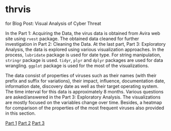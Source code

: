 # thrvis
for Blog Post: Visual Analysis of Cyber Threat

In the Part 1: Acquiring the Data, the virus data is obtained from Avira web site using `rvest` package. The obtained data cleaned for further investigation in Part 2: Cleaning the Data. At the last part, Part 3: Exploratory Analysis, the data is explored using various visualization approaches. In the process, `lubridate` package is used for date type. For string manipulation, `stringr` package is used. `tidyr`, `plyr` and `dplyr` packages are used for data wrangling. `ggplot` package is used for the most of the visualizations.

The data consist of properties of viruses such as their names (with their prefix and suffix for variations), their impact, influence, documentation date, information date, discovery date as well as their target operating system. The time interval for this data is approximately 8 months. Various questions are asked/answered in the Part 3: Exploratory Analysis. The visualizations are mostly focused on the variables change over time. Besides, a heatmap for comparison of the properties of the most frequent viruses also provided in this section.

[Part 1](http://serhanaya.github.io/visual-analysis-of-cyber-threat-part-i/)
[Part 2](http://serhanaya.github.io/visual-analysis-of-cyber-threat-part-ii/)
[Part 3](http://serhanaya.github.io/visual-analysis-of-cyber-threat-part-iii/)
